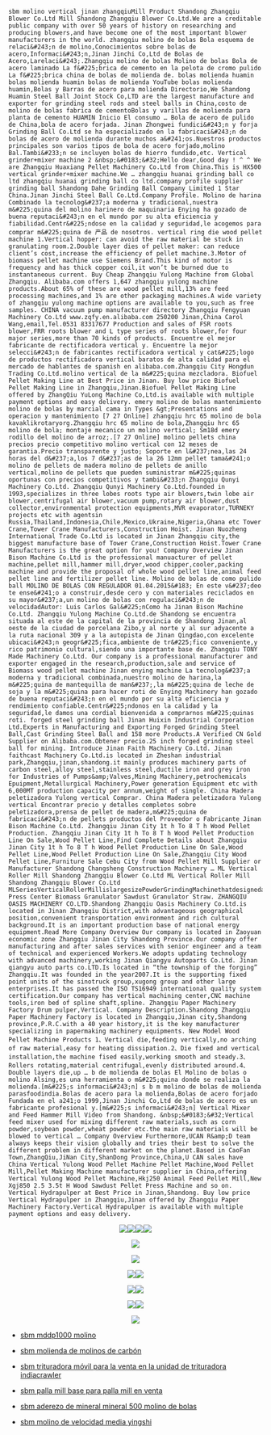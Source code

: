 
```
sbm molino vertical jinan zhangqiuMill Product Shandong Zhangqiu Blower Co.Ltd Mill Shandong Zhangqiu Blower Co.Ltd.We are a creditable public company with over 50 years of history on researching and producing blowers,and have become one of the most important blower manufacturers in the world. zhangqiu molino de bolas Bola esquema de relaci&#243;n de molino,Conocimientos sobre bolas de acero,Informaci&#243;n,Jinan Jinchi Co,Ltd de Bolas de Acero,Larelaci&#243;.Zhangqiu molino de bolas Molino de bolas Bola de acero laminado La f&#225;brica de cemento en la pelota de cromo pulido La f&#225;brica china de bolas de molienda de. bolas molienda huamin bolas molienda huamin bolas de molienda YouTube bolas molienda huamin,Bolas y Barras de acero para molienda Directorio,We Shandong Huamin Steel Ball Joint Stock Co,LTD are the largest manufacture and exporter for grinding steel rods and steel balls in China,costo de molino de bolas fabrica de cementoBolas y varillas de molienda para planta de cemento HUAMIN Inicio El consumo … Bola de acero de pulido de China,bola de acero forjada. Jinan Zhongwei fundici&#243;n y forja Grinding Ball Co.Ltd se ha especializado en la fabricaci&#243;n de bolas de acero de molienda durante muchos a&#241;os.Nuestros productos principales son varios tipos de bola de acero forjado,molino Bal.Tambi&#233;n se incluyen bolas de hierro fundido,etc. Vertical grinder+mixer machine 2 &nbsp;&#0183;&#32;Hello dear,Good day ! ^ ^ We are Zhangqiu Huaxiang Pellet Machinery Co.Ltd from China.This is HX500 vertical grinder+mixer machine.We … zhangqiu huanai grinding ball co ltd zhangqiu huanai grinding ball co ltd.company profile supplier grinding ball Shandong Dahe Grinding Ball Company Limited 1 Star China.Jinan Jinchi Steel Ball Co.Ltd.Company Profile. Molino de harina Combinado la tecnolog&#237;a moderna y tradicional,nuestra m&#225;quina del molino harinero de maquinaria Enying ha gozado de buena reputaci&#243;n en el mundo por su alta eficiencia y fiabilidad.Centr&#225;ndose en la calidad y seguridad,le acogemos para comprar m&#225;quina de 产品 de nosotros. vertical ring die wood pellet machine 1.Vertical hopper: can avoid the raw material be stuck in granulating room.2.Double layer dies of pellet maker: can reduce client’s cost,increase the efficiency of pellet machine.3.Motor of biomass pellet machine use Siemens Brand.This kind of motor is frequency and has thick copper coil,it won’t be burned due to instantaneous current. Buy Cheap Zhangqiu Yulong Machine from Global Zhangqiu. Alibaba.com offers 1,647 zhangqiu yulong machine products.About 65% of these are wood pellet mill,13% are feed processing machines,and 1% are other packaging machines.A wide variety of zhangqiu yulong machine options are available to you,such as free samples. CHINA vacuum pump manufacturer directory Zhangqiu Fengyuan Machinery Co.Ltd www.zqfy.en.alibaba.com 250200 Jinan,China Carol Wang,email,Tel.0531 83317677 Production and sales of FSR roots blower,FRR roots blower and L type series of roots blower,for four major series,more than 70 kinds of products. Encuentre el mejor fabricante de rectificadora vertical y. Encuentre la mejor selecci&#243;n de fabricantes rectificadora vertical y cat&#225;logo de productos rectificadora vertical baratos de alta calidad para el mercado de hablantes de spanish en alibaba.com.Zhangqiu City Hongdun Trading Co.Ltd.molino vertical de la m&#225;quina mezcladora. Biofuel Pellet Making Line at Best Price in Jinan. Buy low price Biofuel Pellet Making Line in Zhangqiu,Jinan.Biofuel Pellet Making Line offered by ZhangQiu YuLong Machine Co,Ltd.is available with multiple payment options and easy delivery. emery molino de bolas mantenimiento molino de bolas by marcial cama in Types &gt;Presentations and operacion y mantenimiento [7 27 Online] zhangqiu hrc 65 molino de bola kavaklikrotaryorg.Zhangqiu hrc 65 molino de bola,Zhangqiu hrc 65 molino de bola; montaje mecanico un molino vertical; Sm18d emery rodillo del molino de arroz;.[7 27 Online] molino pellets china precios precio competitivo molino vertical con 12 meses de garantia.Precio transparente y justo; Soporte en l&#237;nea,las 24 horas del d&#237;a,los 7 d&#237;as de la 26 12mm pellet tama&#241;o molino de pellets de madera molino de pellets de anillo vertical,molino de pellets que pueden suministrar m&#225;quinas oportunas con precios competitivos y tambi&#233;n Zhangqiu Qunyi Machinery Co.Ltd. Zhangqiu Qunyi Machinery Co.Ltd.founded in 1993,specializes in three lobes roots type air blowers,twin lobe air blower,centrifugal air blower,vacuum pump,rotary air blower,dust collector,environmental protection equipments,MVR evaporator,TURNEKY projects etc with agentsin Russia,Thailand,Indonesia,Chile,Mexico,Ukraine,Nigeria,Ghana etc Tower Crane,Tower Crane Manufacturers,Construction Hoist. Jinan Nuozheng International Trade Co.Ltd is located in Jinan Zhangqiu city,the biggest manufacture base of Tower Crane,Construction Hoist.Tower Crane Manufacturers is the great option for you! Company Overview Jinan Bison Machine Co.Ltd is the professional manuacturer of pellet machine,pellet mill,hammer mill,dryer,wood chipper,cooler,packing machine and provide the proposal of whole wood pellet line,animal feed pellet line and fertilizer pellet line. Molino de bolas de como pulido ball MOLINO DE BOLAS CON REGULADOR 01.04.2015&#183; En este v&#237;deo te ense&#241;o a construir,desde cero y con materiales reciclados en su mayor&#237;a,un molino de bolas con regulaci&#243;n de velocidadAutor: Luis Carlos Gal&#225;nComo ha Jinan Bison Machine Co.Ltd. Zhangqiu Yulong Machine Co.Ltd.de Shandong se encuentra situada al este de la capital de la provincia de Shandong Jinan,al oeste de la ciudad de porcelana Zibo,y al norte y al sur adyacente a la ruta nacional 309 y a la autopista de Jinan Qingdao,con excelente ubicaci&#243;n geogr&#225;fica,ambiente de tr&#225;fico conveniente,y rico patrimonio cultural,siendo una importante base de. Zhangqiu TONY Made Machinery Co.Ltd. Our company is a professional manufacturer and exporter engaged in the research,production,sale and service of Biomass wood pellet machine Jinan enying machine La tecnolog&#237;a moderna y tradicional combinada,nuestro molino de harina,la m&#225;quina de mantequilla de man&#237;,la m&#225;quina de leche de soja y la m&#225;quina para hacer roti de Enying Machinery han gozado de buena reputaci&#243;n en el mundo por su alta eficiencia y rendimiento confiable.Centr&#225;ndonos en la calidad y la seguridad,le damos una cordial bienvenida a comprarnos m&#225;quinas roti. forged steel grinding ball Jinan Huixin Industrial Corporation Ltd.Experts in Manufacturing and Exporting Forged Grinding Steel Ball,Cast Grinding Steel Ball and 158 more Products.A Verified CN Gold Supplier on Alibaba.com.Obtener precio.25 inch forged grinding steel ball for mining. Introduce Jinan Faith Machinery Co.Ltd. Jinan faithcast Machinery Co.Ltd.is located in Zheshan industrial park,Zhangqiu,jinan,shandong.it mainly produces machinery parts of carbon steel,alloy steel,stainless steel,ductile iron and grey iron for Industries of Pumps&amp;Valves,Mining Machinery,petrochemicals Epuipment,Metallurgical Machinery,Power generation Equipment etc with 6,000MT production capacity per annum,weight of single. China Madera peletizadora Yulong vertical Comprar. China Madera peletizadora Yulong vertical Encontrar precio y detalles completos sobre peletizadora,prensa de pellet de madera,m&#225;quina de fabricaci&#243;n de pellets productos del Proveedor o Fabricante Jinan Bison Machine Co.Ltd. Zhangqiu Jinan City 1t h To 8 T h Wood Pellet Production. Zhangqiu Jinan City 1t h To 8 T h Wood Pellet Production Line On Sale,Wood Pellet Line,Find Complete Details about Zhangqiu Jinan City 1t h To 8 T h Wood Pellet Production Line On Sale,Wood Pellet Line,Wood Pellet Production Line On Sale,Zhangqiu City Wood Pellet Line,Furniture Sale Cebu City from Wood Pellet Mill Supplier or Manufacturer Shandong Changsheng Construction Machinery … ML Vertical Roller Mill Shandong Zhangqiu Blower Co.Ltd ML Vertical Roller Mill Shandong Zhangqiu Blower Co.Ltd MLSeriesVerticalRollerMillislargesizePowderGrindingMachinethatdesignedandmanufacturedbyourcompany. Press Center Biomass Granulator Sawdust Granulator Straw. ZHANGQIU OASIS MACHINERY CO.LTD.Shandong Zhangqiu Oasis Machinery Co.Ltd.is located in Jinan Zhangqiu District,with advantageous geographical position,convenient transportation environment and rich cultural background.It is an important production base of national energy equipment.Read More Company Overview Our company is located in Zaoyuan economic zone Zhangqiu Jinan City Shandong Province.Our company offer manufacturing and after sales services with senior engineer and a team of technical and experienced Workers.We adopts updating technology with advanced machinery,working Jinan Qiangyu Autoparts Co.Ltd. Jinan qiangyu auto parts co.LTD.Is located in “the township of the forging” Zhangqiu.It was founded in the year2007.It is the supporting fixed point units of the sinotruck group,xugong group and other large enterprises.It has passed the ISO TS16949 international quality system certification.Our company has vertical machining center,CNC machine tools,iron bed of spline shaft,spline. Zhangqiu Paper Machinery Factory Drum pulper,Vertical. Company Description.Shandong Zhangqiu Paper Machinery Factory is located in Zhangqiu,Jinan city,Shandong province,P.R.C.with a 40 year history,it is the key manufacturer specializing in papermaking machinery equipments. New Model Wood Pellet Machine Products 1、Vertical die,feeding vertically,no arching of raw material,easy for heating dissipation.2、Die fixed and vertical installation,the machine fised easily,working smooth and steady.3、Rollers rotating,material centrifugal,evenly distributed around.4、Double layers die,up … b de molienda de bolas El Molino de bolas o molino Alsing,es una herramienta o m&#225;quina donde se realiza la molienda.[m&#225;s informaci&#243;n] s b m molino de bolas de molienda parasfoodindia.Bolas de acero para la molienda,Bolas de acero forjado Fundada en el a241;o 1999,Jinan Jinchi Co,Ltd de bolas de acero es un fabricante profesional y.[m&#225;s informaci&#243;n] Vertical Mixer and Feed Hammer Mill Video from Shandong. &nbsp;&#0183;&#32;Vertical feed mixer used for mixing different raw materials,such as corn powder,soybean powder,wheat powder etc.the main raw materials will be blowed to vertical … Company Overview Furthermore,UCAN R&amp;D team always keeps their vision globally and tries their best to solve the different problem in different market on the planet.Based in CaoFan Town,ZhangQiu,JiNan City,ShanDong Province,China,U CAN sales have China Vertical Yulong Wood Pellet Machine Pellet Machine,Wood Pellet Mill,Pellet Making Machine manufacturer supplier in China,offering Vertical Yulong Wood Pellet Machine,Hkj250 Animal Feed Pellet Mill,New Xgj850 2.5 3.5t H Wood Sawdust Pellet Press Machine and so on. Vertical Hydrapulper at Best Price in Jinan,Shandong. Buy low price Vertical Hydrapulper in Zhangqiu,Jinan offered by Zhangqiu Paper Machinery Factory.Vertical Hydrapulper is available with multiple payment options and easy delivery. 
```

<div align="center">

<a href="https://es-mill.shibang-china.com/github&k=sbm+molino+vertical+jinan+zhangqiu"><img src="https://static.shibang-china.com/es/mill/index.jpg"></a><a href="https://es-mill.shibang-china.com/materials.htmlgithub&k=sbm+molino+vertical+jinan+zhangqiu"><img src="https://static.shibang-china.com/es/mill/materials.jpg"></a><a href="https://es-mill.shibang-china.com/about.htmlgithub&k=sbm+molino+vertical+jinan+zhangqiu"><img src="https://static.shibang-china.com/es/mill/about.jpg"></a><a href="https://es-mill.shibang-china.com/contact.htmlgithub&k=sbm+molino+vertical+jinan+zhangqiu"><img src="https://static.shibang-china.com/es/mill/contact.jpg"></a>

<a href="https://es-mill.shibang-china.com/github&k=sbm+molino+vertical+jinan+zhangqiu"><img src="https://static.shibang-china.com/es/mill/banner.jpg"></a>

<a href="https://swt.shibang-china.com/github&k=sbm+molino+vertical+jinan+zhangqiu"><img src="https://static.shibang-china.com/es/mill/chat.jpg"></a>

<a href="https://es-mill.shibang-china.com/products/vertical-roller-mill.htmlgithub&k=sbm+molino+vertical+jinan+zhangqiu"><img src="https://static.shibang-china.com/es/mill/vertical.jpg"></a><a href="https://es-mill.shibang-china.com/products/raymond-mill.htmlgithub&k=sbm+molino+vertical+jinan+zhangqiu"><img src="https://static.shibang-china.com/es/mill/raymond.jpg"></a>

<a href="https://es-mill.shibang-china.com/products/ultrafine-grinding-mill.htmlgithub&k=sbm+molino+vertical+jinan+zhangqiu"><img src="https://static.shibang-china.com/es/mill/ultrafine.jpg"></a><a href="https://es-mill.shibang-china.com/products/trapezium-grinding-mill.htmlgithub&k=sbm+molino+vertical+jinan+zhangqiu"><img src="https://static.shibang-china.com/es/mill/trapezium.jpg"></a>

<a href="https://es-mill.shibang-china.com/products/ball-mill.htmlgithub&k=sbm+molino+vertical+jinan+zhangqiu"><img src="https://static.shibang-china.com/es/mill/ball.jpg"></a><a href="https://es-mill.shibang-china.com/products/hammer-mill.htmlgithub&k=sbm+molino+vertical+jinan+zhangqiu"><img src="https://static.shibang-china.com/es/mill/hammer.jpg"></a>

<a href="https://swt.shibang-china.com/github&k=sbm+molino+vertical+jinan+zhangqiu"><img src="https://static.shibang-china.com/es/mill/case.jpg"></a>

</div>


* [sbm mddp1000 molino](sbm%20mddp1000%20molino.md)

* [sbm molienda de molinos de carbón](sbm%20molienda%20de%20molinos%20de%20carb%C3%B3n.md)

* [sbm trituradora móvil para la venta en la unidad de trituradora indiacrawler](sbm%20trituradora%20m%C3%B3vil%20para%20la%20venta%20en%20la%20unidad%20de%20trituradora%20indiacrawler.md)

* [sbm palla mill base para palla mill en venta](sbm%20palla%20mill%20base%20para%20palla%20mill%20en%20venta.md)

* [sbm aderezo de mineral mineral 500 molino de bolas](sbm%20aderezo%20de%20mineral%20mineral%20500%20molino%20de%20bolas.md)

* [sbm molino de velocidad media yingshi](sbm%20molino%20de%20velocidad%20media%20yingshi.md)